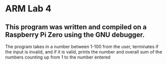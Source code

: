 # ARM Lab 4
## This program was written and compiled on a Raspberry Pi Zero using the GNU debugger.
The program takes in a number between 1-100 from the user, terminates if the input is invalid, and if it is valid, prints the number and overall
sum of the numbers counting up from 1 to the number entered
